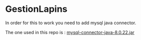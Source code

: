 # GestionLapins
In order for this to work you need to add mysql java connector.


The one used in this repo is : [mysql-connector-java-8.0.22.jar](https://dev.mysql.com/downloads/connector/j/)
